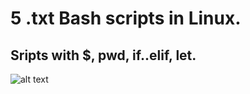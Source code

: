 # 5 .txt Bash scripts in Linux.

## Sripts with $, pwd, if..elif, let.

![alt text](https://www.webservertalk.com/wp-content/uploads/chmod-recursive.jpg)
